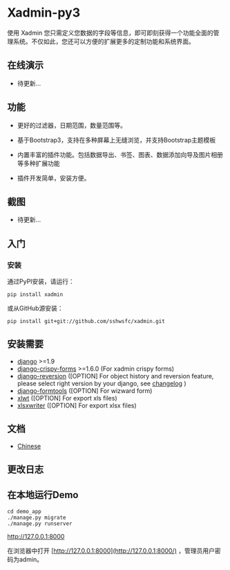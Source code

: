 # Xadmin-py3



使用 Xadmin 您只需定义您数据的字段等信息，即可即刻获得一个功能全面的管理系统。不仅如此，您还可以方便的扩展更多的定制功能和系统界面。



## 在线演示

- 待更新...



## 功能

- 更好的过滤器，日期范围，数量范围等。

- 基于Bootstrap3，支持在多种屏幕上无缝浏览，并支持Bootstrap主题模板

- 内置丰富的插件功能。包括数据导出、书签、图表、数据添加向导及图片相册等多种扩展功能

- 插件开发简单，安装方便。

  

## 截图

- 待更新...



## 入门



### 安装

通过PyPI安装，请运行：

```
pip install xadmin
```

或从GitHub源安装：

```
pip install git+git://github.com/sshwsfc/xadmin.git
```



## 安装需要

- [django](http://djangoproject.com/) >=1.9
- [django-crispy-forms](http://django-crispy-forms.rtfd.org/) >=1.6.0 (For xadmin crispy forms)
- [django-reversion](https://github.com/etianen/django-reversion) ([OPTION] For object history and reversion feature, please select right version by your django, see [changelog](https://github.com/etianen/django-reversion/blob/master/CHANGELOG.rst) )
- [django-formtools](https://github.com/django/django-formtools) ([OPTION] For wizward form)
- [xlwt](http://www.python-excel.org/) ([OPTION] For export xls files)
- [xlsxwriter](https://github.com/jmcnamara/XlsxWriter) ([OPTION] For export xlsx files)



## 文档

- [Chinese](https://xadmin.readthedocs.org/en/latest/index.html)



## 更改日志



## 在本地运行Demo

```
cd demo_app
./manage.py migrate
./manage.py runserver
```

http://127.0.0.1:8000

在浏览器中打开 [http://127.0.0.1:8000](http://127.0.0.1:8000/) ，管理员用户密码为admin。
